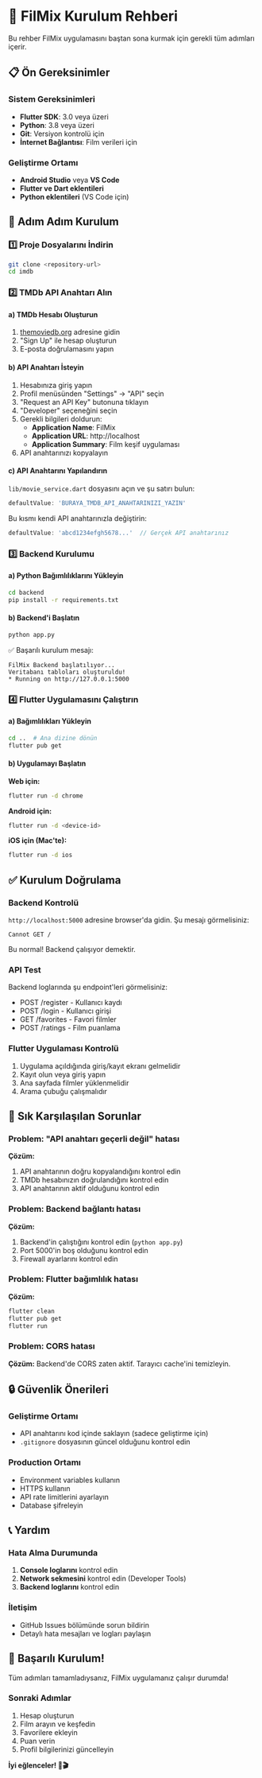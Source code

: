 # 🚀 FilMix Kurulum Rehberi

Bu rehber FilMix uygulamasını baştan sona kurmak için gerekli tüm adımları içerir.

## 📋 Ön Gereksinimler

### Sistem Gereksinimleri

- **Flutter SDK**: 3.0 veya üzeri
- **Python**: 3.8 veya üzeri
- **Git**: Versiyon kontrolü için
- **İnternet Bağlantısı**: Film verileri için

### Geliştirme Ortamı

- **Android Studio** veya **VS Code**
- **Flutter ve Dart eklentileri**
- **Python eklentileri** (VS Code için)

## 🔧 Adım Adım Kurulum

### 1️⃣ Proje Dosyalarını İndirin

```bash
git clone <repository-url>
cd imdb
```

### 2️⃣ TMDb API Anahtarı Alın

#### a) TMDb Hesabı Oluşturun

1. [themoviedb.org](https://www.themoviedb.org) adresine gidin
2. "Sign Up" ile hesap oluşturun
3. E-posta doğrulamasını yapın

#### b) API Anahtarı İsteyin

1. Hesabınıza giriş yapın
2. Profil menüsünden "Settings" → "API" seçin
3. "Request an API Key" butonuna tıklayın
4. "Developer" seçeneğini seçin
5. Gerekli bilgileri doldurun:
   - **Application Name**: FilMix
   - **Application URL**: http://localhost
   - **Application Summary**: Film keşif uygulaması
6. API anahtarınızı kopyalayın

#### c) API Anahtarını Yapılandırın

`lib/movie_service.dart` dosyasını açın ve şu satırı bulun:

```dart
defaultValue: 'BURAYA_TMDB_API_ANAHTARINIZI_YAZIN'
```

Bu kısmı kendi API anahtarınızla değiştirin:

```dart
defaultValue: 'abcd1234efgh5678...'  // Gerçek API anahtarınız
```

### 3️⃣ Backend Kurulumu

#### a) Python Bağımlılıklarını Yükleyin

```bash
cd backend
pip install -r requirements.txt
```

#### b) Backend'i Başlatın

```bash
python app.py
```

✅ Başarılı kurulum mesajı:

```
FilMix Backend başlatılıyor...
Veritabanı tabloları oluşturuldu!
* Running on http://127.0.0.1:5000
```

### 4️⃣ Flutter Uygulamasını Çalıştırın

#### a) Bağımlılıkları Yükleyin

```bash
cd ..  # Ana dizine dönün
flutter pub get
```

#### b) Uygulamayı Başlatın

**Web için:**

```bash
flutter run -d chrome
```

**Android için:**

```bash
flutter run -d <device-id>
```

**iOS için (Mac'te):**

```bash
flutter run -d ios
```

## ✅ Kurulum Doğrulama

### Backend Kontrolü

`http://localhost:5000` adresine browser'da gidin. Şu mesajı görmelisiniz:

```
Cannot GET /
```

Bu normal! Backend çalışıyor demektir.

### API Test

Backend loglarında şu endpoint'leri görmelisiniz:

- POST /register - Kullanıcı kaydı
- POST /login - Kullanıcı girişi
- GET /favorites - Favori filmler
- POST /ratings - Film puanlama

### Flutter Uygulaması Kontrolü

1. Uygulama açıldığında giriş/kayıt ekranı gelmelidir
2. Kayıt olun veya giriş yapın
3. Ana sayfada filmler yüklenmelidir
4. Arama çubuğu çalışmalıdır

## 🐛 Sık Karşılaşılan Sorunlar

### Problem: "API anahtarı geçerli değil" hatası

**Çözüm:**

1. API anahtarının doğru kopyalandığını kontrol edin
2. TMDb hesabınızın doğrulandığını kontrol edin
3. API anahtarının aktif olduğunu kontrol edin

### Problem: Backend bağlantı hatası

**Çözüm:**

1. Backend'in çalıştığını kontrol edin (`python app.py`)
2. Port 5000'in boş olduğunu kontrol edin
3. Firewall ayarlarını kontrol edin

### Problem: Flutter bağımlılık hatası

**Çözüm:**

```bash
flutter clean
flutter pub get
flutter run
```

### Problem: CORS hatası

**Çözüm:**
Backend'de CORS zaten aktif. Tarayıcı cache'ini temizleyin.

## 🔒 Güvenlik Önerileri

### Geliştirme Ortamı

- API anahtarını kod içinde saklayın (sadece geliştirme için)
- `.gitignore` dosyasının güncel olduğunu kontrol edin

### Production Ortamı

- Environment variables kullanın
- HTTPS kullanın
- API rate limitlerini ayarlayın
- Database şifreleyin

## 📞 Yardım

### Hata Alma Durumunda

1. **Console loglarını** kontrol edin
2. **Network sekmesini** kontrol edin (Developer Tools)
3. **Backend loglarını** kontrol edin

### İletişim

- GitHub Issues bölümünde sorun bildirin
- Detaylı hata mesajları ve logları paylaşın

## 🎉 Başarılı Kurulum!

Tüm adımları tamamladıysanız, FilMix uygulamanız çalışır durumda!

### Sonraki Adımlar

1. Hesap oluşturun
2. Film arayın ve keşfedin
3. Favorilere ekleyin
4. Puan verin
5. Profil bilgilerinizi güncelleyin

**İyi eğlenceler! 🍿🎬**
